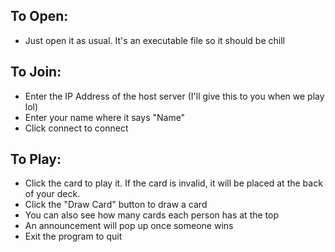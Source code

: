 ## To Open:

- Just open it as usual. It's an executable file so it should be chill

## To Join:

- Enter the IP Address of the host server (I'll give this to you when we play lol)
- Enter your name where it says "Name"
- Click connect to connect

## To Play:

- Click the card to play it. If the card is invalid, it will be placed at the back of your deck.
- Click the "Draw Card" button to draw a card
- You can also see how many cards each person has at the top
- An announcement will pop up once someone wins
- Exit the program to quit
